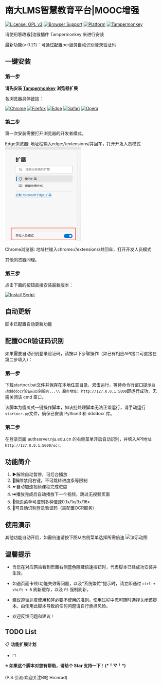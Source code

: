 # 南大LMS智慧教育平台|MOOC增强

[![License: GPL v3](https://img.shields.io/badge/License-GPLv3-blue.svg)](https://www.gnu.org/licenses/gpl-3.0)
[![Browser Support](https://img.shields.io/badge/Browser-Chrome%20%7C%20Firefox%20%7C%20Edge%20%7C%20Safari-4285F4?logo=googlechrome&logoColor=white)](https://www.tampermonkey.net/)
[![Platform](https://img.shields.io/badge/Platform-Windows%20%7C%20macOS%20%7C%20Linux-0078D6?logo=windows&logoColor=white)](https://www.tampermonkey.net/)
[![Tampermonkey](https://img.shields.io/badge/Tampermonkey-Compatible-green?logo=tampermonkey)](https://www.tampermonkey.net/)

请使用篡改猴|油猴插件 Tampermonkey 来进行安装

最新功能(v 0.21)：可通过配置ocr服务自动识别登录验证码

## 一键安装

### 第一步
**请先安装 [Tampermonkey](https://www.tampermonkey.net/) 浏览器扩展**

各浏览器具体链接：

[![Chrome](https://img.shields.io/badge/Chrome-4285F4?style=for-the-badge&logo=googlechrome&logoColor=white)](https://chromewebstore.google.com/detail/tampermonkey/dhdgffkkebhmkfjojejmpbldmpobfkfo)
[![Firefox](https://img.shields.io/badge/Firefox-FF7139?style=for-the-badge&logo=firefox&logoColor=white)](https://addons.mozilla.org/zh-CN/firefox/addon/tampermonkey/)
[![Edge](https://img.shields.io/badge/Edge-0078D7?style=for-the-badge&logo=microsoftedge&logoColor=white)](https://microsoftedge.microsoft.com/addons/detail/%E7%AF%A1%E6%94%B9%E7%8C%B4/iikmkjmpaadaobahmlepeloendndfphd)
[![Safari](https://img.shields.io/badge/Safari-000000?style=for-the-badge&logo=safari&logoColor=white)](https://apps.apple.com/us/app/tampermonkey/id1482490089)
[![Opera](https://img.shields.io/badge/Opera-FF1B2D?style=for-the-badge&logo=opera&logoColor=white)](https://addons.opera.com/zh-cn/extensions/details/tampermonkey-beta/)

### 第二步
第一次安装需要打开浏览器的开发者模式。

Edge浏览器: 地址栏输入edge://extensions/并回车，打开开发人员模式
<img src="./image/developer.png" alt="edge" width="250">

Chrome浏览器: 地址栏输入chrome://extensions/并回车，打开开发人员模式

其他浏览器同理。

### 第三步
点击下面的按钮直接安装最新版本：

[![Install Script](https://img.shields.io/badge/Install-UserScript-green?style=for-the-badge&logo=tampermonkey)](https://greasyfork.org/zh-CN/scripts/546406-%E5%8D%97%E5%A4%A7lms%E6%99%BA%E6%85%A7%E6%95%99%E8%82%B2%E5%B9%B3%E5%8F%B0-mooc%E5%A2%9E%E5%BC%BA/)

## 自动更新

脚本已配置自动更新功能

## 配置OCR验证码识别
如果需要自动识别登录验证码，请按以下步骤操作（如已有相应API接口可直接在第二步填入）：

### 第一步
下载startocr.bat文件并保存在本地任意目录，双击运行，等待命令行窗口提示`启动ddddocr验证码识别服务...\\
服务地址: http://127.0.0.1:5000`即运行成功，无需关闭该 cmd 窗口。

该脚本为傻瓜式一键操作脚本，如该批处理脚本无法正常运行，请手动运行`startocr.py`文件，确保已安装 Python3 和 ddddocr 库。

### 第二步
在登录页面 authserver.nju.edu.cn 的右侧菜单开启自动识别，并填入API地址`http://127.0.0.1:5000/ocr`。

## 功能简介
1. ▶️解除自动暂停，可后台播放
2. 🚫解除禁用右键，不可跳转进度条等限制
3. ⏩自动加速视频课程完成进度
4. ⏭️播放完成后自动播放下一个视频，跳过无视频页面
5. 🚀侧边菜单可控制多种倍速0.1x/1x/3x/16x
6. 🚀可自动识别登录验证码（需配置OCR服务）

## 使用演示
其他功能自动开启，如需倍速请按下图从右侧菜单选择所需倍速
![演示动图](./image/demo.gif)

## 温馨提示
- 当您在对应网站看到页面右侧蓝色隐藏倍速按钮时，代表脚本已经成功安装并生效。

- 如遇页面卡顿/功能失效等问题，以及“系统繁忙”提示时，请立即通过 `ctrl + shift + R` 刷新缓存，以及 `F5` 强制刷新。

- 建议遵循适度使用和非必要不使用的准则。使用过程中您可随时选择关闭该脚本。由使用此脚本导致的任何问题请自行承担风险。

- 欢迎反馈问题和建议！

## TODO List

📋 **功能扩展计划**

- ☐ 


**⭐ 如果这个脚本对您有帮助，请给个 Star 支持一下！(\*╹▽╹\*)**

(P.S.引流:欢迎关注B站 Hronrad)